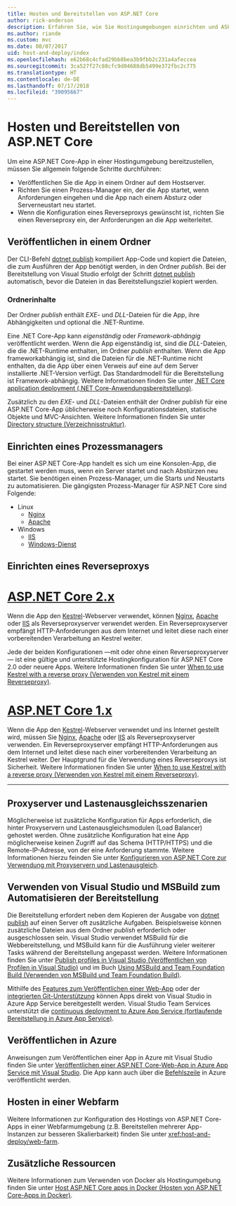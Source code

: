 ```yaml
---
title: Hosten und Bereitstellen von ASP.NET Core
author: rick-anderson
description: Erfahren Sie, wie Sie Hostingumgebungen einrichten und ASP.NET Core-Apps bereitstellen.
ms.author: riande
ms.custom: mvc
ms.date: 08/07/2017
uid: host-and-deploy/index
ms.openlocfilehash: e62b68c4cfad29bb8bea3b9fbb2c231a4afeccea
ms.sourcegitcommit: 3ca527f27c88cfc9d04688db5499e372fbc2c775
ms.translationtype: HT
ms.contentlocale: de-DE
ms.lasthandoff: 07/17/2018
ms.locfileid: "39095667"
---
```

# <a name="host-and-deploy-aspnet-core"></a>Hosten und Bereitstellen von ASP.NET Core

Um eine ASP.NET Core-App in einer Hostingumgebung bereitzustellen, müssen Sie allgemein folgende Schritte durchführen:

* Veröffentlichen Sie die App in einem Ordner auf dem Hostserver.
* Richten Sie einen Prozess-Manager ein, der die App startet, wenn Anforderungen eingehen und die App nach einem Absturz oder Serverneustart neu startet.
* Wenn die Konfiguration eines Reverseproxys gewünscht ist, richten Sie einen Reverseproxy ein, der Anforderungen an die App weiterleitet.

## <a name="publish-to-a-folder"></a>Veröffentlichen in einem Ordner

Der CLI-Befehl [dotnet publish](/dotnet/articles/core/tools/dotnet-publish) kompiliert App-Code und kopiert die Dateien, die zum Ausführen der App benötigt werden, in den Ordner *publish*. Bei der Bereitstellung von Visual Studio erfolgt der Schritt [dotnet publish](/dotnet/core/tools/dotnet-publish) automatisch, bevor die Dateien in das Bereitstellungsziel kopiert werden.

### <a name="folder-contents"></a>Ordnerinhalte

Der Ordner *publish* enthält *EXE*- und *DLL*-Dateien für die App, ihre Abhängigkeiten und optional die .NET-Runtime.

Eine .NET Core-App kann *eigenständig* oder *Framework-abhängig* veröffentlicht werden. Wenn die App eigenständig ist, sind die *DLL*-Dateien, die die .NET-Runtime enthalten, im Ordner *publish* enthalten. Wenn die App frameworkabhängig ist, sind die Dateien für die .NET-Runtime nicht enthalten, da die App über einen Verweis auf eine auf dem Server installierte .NET-Version verfügt. Das Standardmodell für die Bereitstellung ist Framework-abhängig. Weitere Informationen finden Sie unter [.NET Core application deployment (.NET Core-Anwendungsbereitstellung)](/dotnet/articles/core/deploying/index).

Zusätzlich zu den *EXE*- und *DLL*-Dateien enthält der Ordner *publish* für eine ASP.NET Core-App üblicherweise noch Konfigurationsdateien, statische Objekte und MVC-Ansichten. Weitere Informationen finden Sie unter [Directory structure (Verzeichnisstruktur)](xref:host-and-deploy/directory-structure).

## <a name="set-up-a-process-manager"></a>Einrichten eines Prozessmanagers

Bei einer ASP.NET Core-App handelt es sich um eine Konsolen-App, die gestartet werden muss, wenn ein Server startet und nach Abstürzen neu startet. Sie benötigen einen Prozess-Manager, um die Starts und Neustarts zu automatisieren. Die gängigsten Prozess-Manager für ASP.NET Core sind Folgende:

* Linux
  * [Nginx](xref:host-and-deploy/linux-nginx)
  * [Apache](xref:host-and-deploy/linux-apache)
* Windows
  * [IIS](xref:host-and-deploy/iis/index)
  * [Windows-Dienst](xref:host-and-deploy/windows-service)

## <a name="set-up-a-reverse-proxy"></a>Einrichten eines Reverseproxys

# <a name="aspnet-core-2xtabaspnetcore2x"></a>[ASP.NET Core 2.x](#tab/aspnetcore2x)

Wenn die App den [Kestrel](xref:fundamentals/servers/kestrel)-Webserver verwendet, können [Nginx](xref:host-and-deploy/linux-nginx), [Apache](xref:host-and-deploy/linux-apache) oder [IIS](xref:host-and-deploy/iis/index) als Reverseproxyserver verwendet werden. Ein Reverseproxyserver empfängt HTTP-Anforderungen aus dem Internet und leitet diese nach einer vorbereitenden Verarbeitung an Kestrel weiter.

Jede der beiden Konfigurationen &mdash;mit oder ohne einen Reverseproxyserver&mdash; ist eine gültige und unterstützte Hostingkonfiguration für ASP.NET Core 2.0 oder neuere Apps. Weitere Informationen finden Sie unter [When to use Kestrel with a reverse proxy (Verwenden von Kestrel mit einem Reverseproxy)](xref:fundamentals/servers/kestrel#when-to-use-kestrel-with-a-reverse-proxy).

# <a name="aspnet-core-1xtabaspnetcore1x"></a>[ASP.NET Core 1.x](#tab/aspnetcore1x)

Wenn die App den [Kestrel](xref:fundamentals/servers/kestrel)-Webserver verwendet und ins Internet gestellt wird, müssen Sie [Nginx](xref:host-and-deploy/linux-nginx), [Apache](xref:host-and-deploy/linux-apache) oder [IIS](xref:host-and-deploy/iis/index) als Reverseproxyserver verwenden. Ein Reverseproxyserver empfängt HTTP-Anforderungen aus dem Internet und leitet diese nach einer vorbereitenden Verarbeitung an Kestrel weiter. Der Hauptgrund für die Verwendung eines Reverseproxys ist Sicherheit. Weitere Informationen finden Sie unter [When to use Kestrel with a reverse proxy (Verwenden von Kestrel mit einem Reverseproxy)](xref:fundamentals/servers/kestrel?tabs=aspnetcore1x#when-to-use-kestrel-with-a-reverse-proxy).

---

## <a name="proxy-server-and-load-balancer-scenarios"></a>Proxyserver und Lastenausgleichsszenarien

Möglicherweise ist zusätzliche Konfiguration für Apps erforderlich, die hinter Proxyservern und Lastenausgleichsmodulen (Load Balancer) gehostet werden. Ohne zusätzliche Konfiguration hat eine App möglicherweise keinen Zugriff auf das Schema (HTTP/HTTPS) und die Remote-IP-Adresse, von der eine Anforderung stammte. Weitere Informationen hierzu feinden Sie unter [Konfigurieren von ASP.NET Core zur Verwendung mit Proxyservern und Lastenausgleich](xref:host-and-deploy/proxy-load-balancer).

## <a name="using-visual-studio-and-msbuild-to-automate-deployment"></a>Verwenden von Visual Studio und MSBuild zum Automatisieren der Bereitstellung

Die Bereitstellung erfordert neben dem Kopieren der Ausgabe von [dotnet publish](/dotnet/core/tools/dotnet-publish) auf einen Server oft zusätzliche Aufgaben. Beispielsweise können zusätzliche Dateien aus dem Ordner *publish* erforderlich oder ausgeschlossen sein. Visual Studio verwendet MSBuild für die Webbereitstellung, und MSBuild kann für die Ausführung vieler weiterer Tasks während der Bereitstellung angepasst werden. Weitere Informationen finden Sie unter [Publish profiles in Visual Studio (Veröffentlichen von Profilen in Visual Studio)](xref:host-and-deploy/visual-studio-publish-profiles) und im Buch [Using MSBuild and Team Foundation Build (Verwenden von MSBuild und Team Foundation Build)](http://msbuildbook.com/).

Mithilfe des [Features zum Veröffentlichen einer Web-App](xref:tutorials/publish-to-azure-webapp-using-vs) oder der [integrierten Git-Unterstützung](xref:host-and-deploy/azure-apps/azure-continuous-deployment) können Apps direkt von Visual Studio in Azure App Service bereitgestellt werden. Visual Studio Team Services unterstützt die [continuous deployment to Azure App Service (fortlaufende Bereitstellung in Azure App Service)](/vsts/build-release/apps/cd/azure/aspnet-core-to-azure-webapp?tabs=vsts).

## <a name="publishing-to-azure"></a>Veröffentlichen in Azure

Anweisungen zum Veröffentlichen einer App in Azure mit Visual Studio finden Sie unter [Veröffentlichen einer ASP.NET Core-Web-App in Azure App Service mit Visual Studio](xref:tutorials/publish-to-azure-webapp-using-vs). Die App kann auch über die [Befehlszeile](xref:tutorials/publish-to-azure-webapp-using-cli) in Azure veröffentlicht werden.

## <a name="host-in-a-web-farm"></a>Hosten in einer Webfarm

Weitere Informationen zur Konfiguration des Hostings von ASP.NET Core-Apps in einer Webfarmumgebung (z.B. Bereitstellen mehrerer App-Instanzen zur besseren Skalierbarkeit) finden Sie unter <xref:host-and-deploy/web-farm>.

## <a name="additional-resources"></a>Zusätzliche Ressourcen

Weitere Informationen zum Verwenden von Docker als Hostingumgebung finden Sie unter [Host ASP.NET Core apps in Docker (Hosten von ASP.NET Core-Apps in Docker)](xref:host-and-deploy/docker/index).
